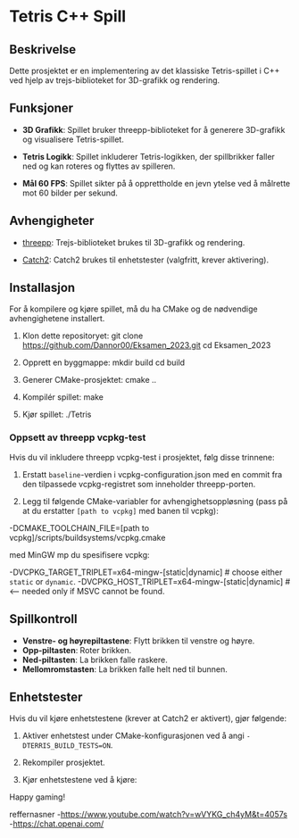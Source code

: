 # Tetris C++ Spill

## Beskrivelse

Dette prosjektet er en implementering av det klassiske Tetris-spillet i C++ ved hjelp av trejs-biblioteket for 3D-grafikk og rendering.

## Funksjoner

- **3D Grafikk**: Spillet bruker threepp-biblioteket for å generere 3D-grafikk og visualisere Tetris-spillet.

- **Tetris Logikk**: Spillet inkluderer Tetris-logikken, der spillbrikker faller ned og kan roteres og flyttes av spilleren.

- **Mål 60 FPS**: Spillet sikter på å opprettholde en jevn ytelse ved å målrette mot 60 bilder per sekund.

## Avhengigheter

- [threepp](https://github.com/markaren/threepp): Trejs-biblioteket brukes til 3D-grafikk og rendering.

- [Catch2](https://github.com/catchorg/Catch2): Catch2 brukes til enhetstester (valgfritt, krever aktivering).

## Installasjon

For å kompilere og kjøre spillet, må du ha CMake og de nødvendige avhengighetene installert.

1. Klon dette repositoryet:
git clone https://github.com/Dannor00/Eksamen_2023.git
cd Eksamen_2023


2. Opprett en byggmappe:
mkdir build
cd build


3. Generer CMake-prosjektet:
cmake ..

4. Kompilér spillet:
make


5. Kjør spillet:
./Tetris


### Oppsett av threepp vcpkg-test

Hvis du vil inkludere threepp vcpkg-test i prosjektet, følg disse trinnene:

1. Erstatt `baseline`-verdien i vcpkg-configuration.json med en commit fra den tilpassede vcpkg-registret som inneholder threepp-porten.

2. Legg til følgende CMake-variabler for avhengighetsoppløsning (pass på at du erstatter `[path to vcpkg]` med banen til vcpkg):

-DCMAKE_TOOLCHAIN_FILE=[path to vcpkg]/scripts/buildsystems/vcpkg.cmake

med MinGW mp du spesifisere vcpkg:

-DVCPKG_TARGET_TRIPLET=x64-mingw-[static|dynamic]  # choose either `static` or `dynamic`.
-DVCPKG_HOST_TRIPLET=x64-mingw-[static|dynamic]    # <-- needed only if MSVC cannot be found. 

## Spillkontroll

- **Venstre- og høyrepiltastene**: Flytt brikken til venstre og høyre.
- **Opp-piltasten**: Roter brikken.
- **Ned-piltasten**: La brikken falle raskere.
- **Mellomromstasten**: La brikken falle helt ned til bunnen.

## Enhetstester

Hvis du vil kjøre enhetstestene (krever at Catch2 er aktivert), gjør følgende:

1. Aktiver enhetstest under CMake-konfigurasjonen ved å angi `-DTERRIS_BUILD_TESTS=ON`.

2. Rekompiler prosjektet.

3. Kjør enhetstestene ved å kjøre:


Happy gaming!

reffernasner 
-https://www.youtube.com/watch?v=wVYKG_ch4yM&t=4057s
-https://chat.openai.com/


